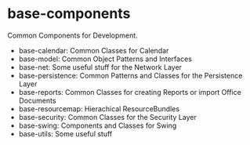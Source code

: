 base-components
===============

Common Components for Development.

- base-calendar:    Common Classes for Calendar
- base-model:       Common Object Patterns and Interfaces
- base-net:         Some useful stuff for the Network Layer
- base-persistence: Common Patterns and Classes for the Persistence Layer
- base-reports:     Common Classes for creating Reports or import Office Documents
- base-resourcemap: Hierachical ResourceBundles
- base-security:    Common Classes for the Security Layer
- base-swing:       Components and Classes for Swing
- base-utils:       Some useful stuff